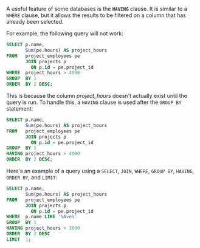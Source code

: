 A useful feature of some databases is the **`HAVING`** clause. It is similar to a `WHERE` clause, but it allows the results to be filtered on a column that has already been selected.

For example, the following query will not work:

```sql
SELECT p.name,
       Sum(pe.hours) AS project_hours
FROM   project_employees pe
       JOIN projects p
         ON p.id = pe.project_id
WHERE  project_hours > 4000
GROUP  BY 1
ORDER  BY 2 DESC; 
```

This is because the column _project_hours_ doesn't actually exist until the query is run. To handle this, a `HAVING` clause is used after the `GROUP BY` statement:

```sql
SELECT p.name,
       Sum(pe.hours) AS project_hours
FROM   project_employees pe
       JOIN projects p
         ON p.id = pe.project_id
GROUP  BY 1
HAVING project_hours > 4000
ORDER  BY 2 DESC; 
```

Here's an example of a query using a `SELECT`, `JOIN`, `WHERE`, `GROUP BY`, `HAVING`, `ORDER BY`, and `LIMIT`:

```sql
SELECT p.name,
       Sum(pe.hours) AS project_hours
FROM   project_employees pe
       JOIN projects p
         ON p.id = pe.project_id
WHERE  p.name LIKE '%Ave%'
GROUP  BY 1
HAVING project_hours > 3000
ORDER  BY 2 DESC
LIMIT  1; 
```

